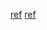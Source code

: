 [ref](https://adamwathan.me/css-utility-classes-and-separation-of-concerns/)
[ref](https://cssguidelin.es/)